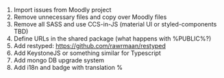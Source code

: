 1. Import issues from Moodly project
1. Remove unnecessary files and copy over Moodly files
1. Remove all SASS and use CCS-in-JS (material UI or styled-components TBD)
1. Define URLs in the shared package (what happens with %PUBLIC%?)
1. Add restyped: https://github.com/rawrmaan/restyped
1. Add KeystoneJS or something similar for Typescript
1. Add mongo DB upgrade system
1. Add i18n and badge with translation %

